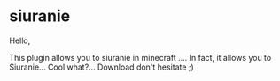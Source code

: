 # siuranie

Hello,

This plugin allows you to siuranie in minecraft .... In fact, it allows you to Siuranie... Cool what?... Download don't hesitate ;)
